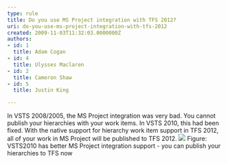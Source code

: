 ```yaml
---
type: rule
title: Do you use MS Project integration with TFS 2012?
uri: do-you-use-ms-project-integration-with-tfs-2012
created: 2009-11-03T11:32:03.0000000Z
authors:
- id: 1
  title: Adam Cogan
- id: 4
  title: Ulysses Maclaren
- id: 2
  title: Cameron Shaw
- id: 5
  title: Justin King

---
```


 In VSTS 2008/2005, the MS Project integration was very bad. You cannot publish your hierarchies with your work items. In VSTS 2010, this had been fixed. With the native support for hierarchy work item support in TFS 2012, all of your work in MS Project will be published to TFS 2012. 
 ![](/PublishingImages/VSTS2010-MSProject.jpg) 
Figure: VSTS2010 has better MS Project integration support - you can publish your hierarchies to TFS now


